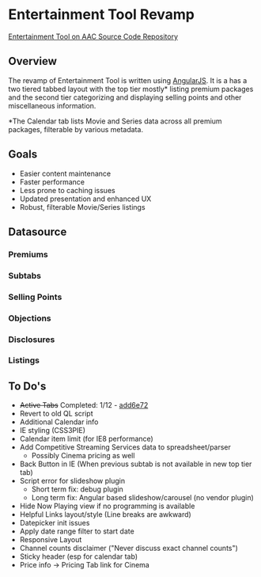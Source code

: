 # Entertainment Tool Revamp
[Entertainment Tool on AAC Source Code Repository]

## Overview

The revamp of Entertainment Tool is written using [AngularJS]. It is a has a two tiered tabbed layout with the top tier mostly* listing premium packages and the second tier categorizing and displaying selling points and other miscellaneous information.

*The Calendar tab lists Movie and Series data across all premium packages, filterable by various metadata. 

## Goals

  - Easier content maintenance
  - Faster performance
  - Less prone to caching issues
  - Updated presentation and enhanced UX
  - Robust, filterable Movie/Series listings

## Datasource

### Premiums

### Subtabs

### Selling Points

### Objections

### Disclosures

### Listings

## To Do's

  - ~~Active Tabs~~ Completed: 1/12 - [add6e72]
  - Revert to old QL script
  - Additional Calendar info
  - IE styling (CSS3PIE)
  - Calendar item limit (for IE8 performance)
  - Add Competitive Streaming Services data to spreadsheet/parser
	  - Possibly Cinema pricing as well
  - Back Button in IE (When previous subtab is not available in new top tier tab)
  - Script error for slideshow plugin
	  - Short term fix: debug plugin
	  - Long term fix: Angular based slideshow/carousel (no vendor plugin)
  - Hide Now Playing view if no programming is available
  - Helpful Links layout/style (Line breaks are awkward)
  - Datepicker init issues
  - Apply date range filter to start date
  - Responsive Layout
  - Channel counts disclaimer ("Never discuss exact channel counts")
  - Sticky header (esp for calendar tab)
  - Price info -> Pricing Tab link for Cinema

[//]: # (COMMIT LINKS)
[add6e72]: http://vwecda05.testla.testfrd.directv.com/repository_list/entertainment_tool/commit/add6e727af9462815f0b64a918a9b9daf30f0a89

[//]: # (HYPERLINK DEFINITIONS)
[Entertainment Tool on AAC Source Code Repository]: http://vwecda05.testla.testfrd.directv.com/repository_list/entertainment_tool/
[AngularJS]: https://angularjs.org/ "AngularJS"